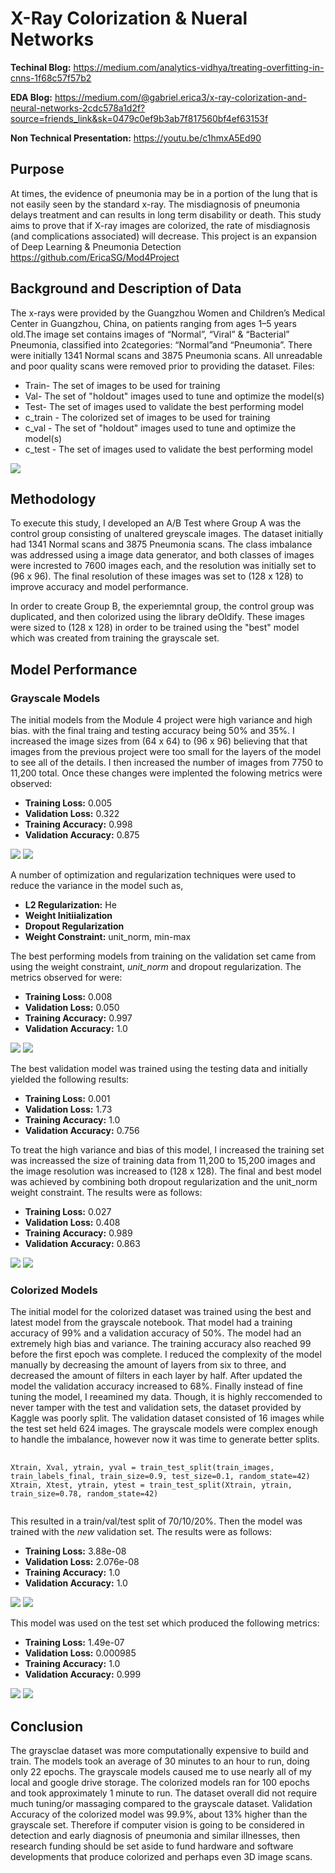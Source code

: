 # X-Ray Colorization & Nueral Networks

**Techinal Blog:** https://medium.com/analytics-vidhya/treating-overfitting-in-cnns-1f68c57f57b2

**EDA Blog:** https://medium.com/@gabriel.erica3/x-ray-colorization-and-neural-networks-2cdc578a1d2f?source=friends_link&sk=0479c0ef9b3ab7f817560bf4ef63153f

**Non Technical Presentation:** https://youtu.be/c1hmxA5Ed90

## Purpose
At times, the evidence of pneumonia may be in a portion of the lung that is not easily seen by the standard x-ray. The misdiagnosis of pneumonia delays treatment and can results in long term disability or death. This study aims to prove that if X-ray images are colorized, the rate of misdiagnosis (and complications associated) will decrease. This project is an expansion of Deep Learning & Pneumonia Detection https://github.com/EricaSG/Mod4Project


## Background and Description of Data
The x-rays were provided by the Guangzhou Women and Children’s Medical Center in Guangzhou, China, on patients ranging from ages 1–5 years old.The image set contains images of “Normal”, “Viral” & “Bacterial” Pneumonia, classified into 2categories: “Normal”and “Pneumonia”. There were initially 1341 Normal scans and 3875 Pneumonia scans. All unreadable and poor 
quality scans were removed prior to providing the dataset. 
Files: 
* Train- The set of images to be used for training
* Val- The set of "holdout" images used to tune and optimize the model(s)
* Test- The set of images used to validate the best performing model
* c_train - The colorized set of images to be used for training
* c_val - The set of "holdout" images used to tune and optimize the model(s)
* c_test - The set of images used to validate the best performing model

<img src='/side_by_side.png'>

## Methodology
To execute this study, I developed an A/B Test where Group A was the control group consisting of unaltered greyscale images. The dataset initially had 1341 Normal scans and 3875 Pneumonia scans. The class imbalance was addressed using a image data generator, and both classes of images were incrested to 7600 images each, and the resolution was initially set to (96 x 96). The final resolution of these images was set to (128 x 128) to improve accuracy and model performance.

In order to create Group B, the experiemntal group,  the control group was duplicated, and then colorized using the library deOldify. These images were sized to (128 x 128) in order to be trained using the "best" model which was created from training the grayscale set.

## Model Performance
### Grayscale Models
The initial models from the Module 4 project were high variance and high bias. with the final traing and testing accuracy being 50% and 35%.  I increased the image sizes from (64 x 64) to (96 x 96) believing that that images from the previous project were too small for the layers of the model to see all of the details. I then increased the number of images from 7750 to 11,200 total. Once these changes were implented the folowing metrics were observed:
* **Training Loss:** 0.005
* **Validation Loss:** 0.322
* **Training Accuracy:** 0.998
* **Validation Accuracy:** 0.875

<img src='/mod1loss.png'>

<img src='/mod1acc.png'>

A number of optimization and regularization techniques were used to reduce the variance in the model such as,
* **L2 Regularization:** He
* **Weight Initiialization**
* **Dropout Regularization**
* **Weight Constraint:** unit_norm, min-max


The best performing models from training on the validation set came from using the weight constraint, *unit_norm* and dropout regularization. The metrics observed for were:
* **Training Loss:** 0.008
* **Validation Loss:** 0.050
* **Training Accuracy:** 0.997
* **Validation Accuracy:** 1.0

<img src='/model5loss.png'>

<img src='/model5acc.png'>

The best validation model was trained using the testing data and initially yielded the following results:
* **Training Loss:** 0.001
* **Validation Loss:** 1.73
* **Training Accuracy:** 1.0
* **Validation Accuracy:** 0.756

To treat the high variance and bias of this model, I increased the training set was increassed the size of 
training data from 11,200 to 15,200 images and the image resolution was increased to (128 x 128). The final
and best model was achieved by combining both dropout regularization and the unit_norm weight constraint. The 
results were as follows:
* **Training Loss:** 0.027
* **Validation Loss:** 0.408
* **Training Accuracy:** 0.989
* **Validation Accuracy:** 0.863

<img src='plotloss_gray.png'>

<img src='plotacc_gray.png'>



### Colorized Models
The initial model for the colorized dataset was trained using the best and latest model from the grayscale notebook. That model had a training accuracy of 99% and a validation accuracy of 50%. The model had an extremely high bias and variance. The training accuracy also reached 99 before the first epoch was complete. I reduced the complexity of the model manually by decreasing the amount of layers from six to three, and decreased the amount of filters in each layer by half. After updated the model the validation accuracy increased to 68%. Finally instead of fine tuning the model, I reeamined my data. Though, it is highly reccomended to never tamper with the test and validation sets, the dataset provided by Kaggle was poorly split. The validation dataset consisted of 16 images while the test set held 624 images. The grayscale models were complex enough to handle the imbalance, however now it was time to generate better splits. 

<pre>
    <code>
Xtrain, Xval, ytrain, yval = train_test_split(train_images, train_labels_final, train_size=0.9, test_size=0.1, random_state=42)
Xtrain, Xtest, ytrain, ytest = train_test_split(Xtrain, ytrain, train_size=0.78, random_state=42)
    </code>
</pre>

This resulted in a train/val/test split of 70/10/20%. Then the model was trained with the *new* validation set. The results were as follows:
* **Training Loss:** 3.88e-08
* **Validation Loss:** 2.076e-08
* **Training Accuracy:** 1.0
* **Validation Accuracy:** 1.0

<img src='valcolor_loss.png'>

<img src='valacc_color.png'>

This model was used on the test set which produced the following metrics:
 * **Training Loss:** 1.49e-07
* **Validation Loss:** 0.000985
* **Training Accuracy:** 1.0
* **Validation Accuracy:** 0.999


<img src='plotloss_color.png'>

<img src='plotacc_color.png'>

## Conclusion
The graysclae dataset was more computationally expensive to build and train. The models took an average of 30 minutes to an hour to run, doing only 22 epochs. The grayscale models caused me to use nearly all of my local and google drive storage. The colorized models ran for 100 epochs and took approximately 1 minute to run. The dataset overall did not require much tuning/or massaging 
compared to the grayscale dataset. Validation Accuracy of the colorized model was 99.9%, about 13% higher than the grayscale set. Therefore if computer vision is going to be considered in detection and early diagnosis of pneumonia and similar illnesses, then research funding should be set aside to fund hardware and software developments that produce colorized and perhaps even 3D image scans.